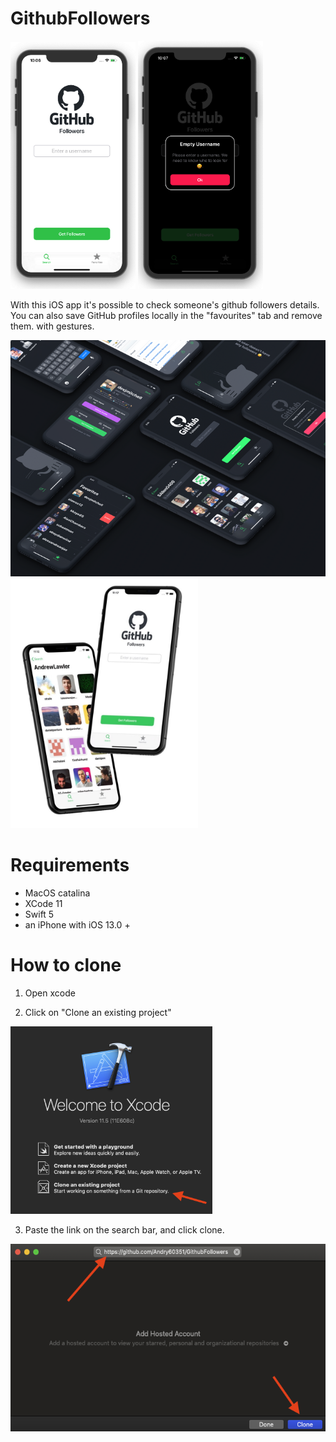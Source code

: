# GithubFollowers
<img src="Screenshots/githubFollowersHomeScreen.png" width=200> <img src="Screenshots/githubFollowersCustomPopUp.png" width=200>

With this iOS app it's possible to check someone's github followers details.
You can also save GitHub profiles locally in the "favourites" tab and remove them. with gestures.

<img src="Screenshots/githubFollowers.png" width=570> <img src="Screenshots/GHF.jpg" height=400> 

# Requirements
 - MacOS catalina
 - XCode 11
 - Swift 5
 - an iPhone with iOS 13.0 +
 
# How to clone
1) Open xcode

2) Click on "Clone an existing project"
<img src="Screenshots/Step1.png" height=300>

3) Paste the link on the search bar, and click clone.
<img src="Screenshots/Step2&Step3.png" height=300>
